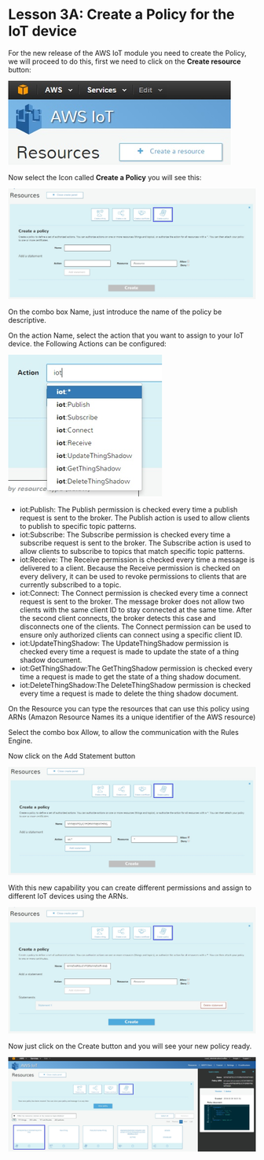 # Lesson 3A: Create a Policy for the IoT device

For the new release of the AWS IoT module you need to create the Policy, we will proceed to do this, first we need to click on the **Create resource** button:

![](.gitbook/assets/66.jpg)

Now select the Icon called **Create a Policy** you will see this:

![](.gitbook/assets/67.jpg)

On the combo box Name, just introduce the name of the policy be descriptive.

On the action Name, select the action that you want to assign to your IoT device. the Following Actions can be configured:

![](.gitbook/assets/68.jpg)

* iot:Publish: The Publish permission is checked every time a publish request is sent to the broker. The Publish action is used to allow clients to publish to specific topic patterns.
* iot:Subscribe: The Subscribe permission is checked every time a subscribe request is sent to the broker. The Subscribe action is used to allow clients to subscribe to topics that match specific topic patterns.
* iot:Receive: The Receive permission is checked every time a message is delivered to a client. Because the Receive permission is checked on every delivery, it can be used to revoke permissions to clients that are currently subscribed to a topic.
* iot:Connect: The Connect permission is checked every time a connect request is sent to the broker. The message broker does not allow two clients with the same client ID to stay connected at the same time. After the second client connects, the broker detects this case and disconnects one of the clients. The Connect permission can be used to ensure only authorized clients can connect using a specific client ID.
* iot:UpdateThingShadow: The UpdateThingShadow permission is checked every time a request is made to update the state of a thing shadow document.
* iot:GetThingShadow:The GetThingShadow permission is checked every time a request is made to get the state of a thing shadow document.
* iot:DeleteThingShadow:The DeleteThingShadow permission is checked every time a request is made to delete the thing shadow document.

On the Resource you can type the resources that can use this policy using ARNs \(Amazon Resource Names its a unique identifier of the AWS resource\)

Select the combo box Allow, to allow the communication with the Rules Engine.

Now click on the Add Statement button

![](.gitbook/assets/69.jpg)

With this new capability you can create different permissions and assign to different IoT devices using the ARNs.

![](.gitbook/assets/70.jpg)

Now just click on the Create button and you will see your new policy ready.

![](.gitbook/assets/71.jpg)

